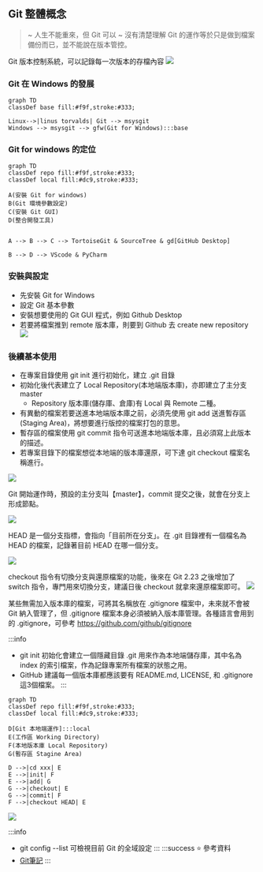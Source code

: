 <style>
.highlight {color:red}
.elegant {color:blue}
</style>

## Git 整體概念
> ~ 人生不能重來，但 Git 可以 ~
> 沒有清楚理解 Git 的運作等於只是做到檔案備份而已，並不能說在版本管控。

Git 版本控制系統，可以記錄每一次版本的存檔內容
![](https://hackmd.io/_uploads/HkKLBwr02.png)

### Git 在 Windows 的發展
``` mermaid
graph TD
classDef base fill:#f9f,stroke:#333;

Linux-->|linus torvalds| Git --> msysgit
Windows --> msysgit --> gfw(Git for Windows):::base
```

### Git for windows 的定位
``` mermaid
graph TD
classDef repo fill:#f9f,stroke:#333;
classDef local fill:#dc9,stroke:#333;

A(安裝 Git for windows)
B(Git 環境參數設定)
C(安裝 Git GUI)
D(整合開發工具)


A --> B --> C --> TortoiseGit & SourceTree & gd[GitHub Desktop]

B --> D --> VScode & PyCharm
``` 

### 安裝與設定
- 先安裝 Git for Windows
- 設定 Git 基本參數
- 安裝想要使用的 Git GUI 程式，例如 Github Desktop
- 若要將檔案推到 remote 版本庫，則要到 Github 去 create new repository
![](https://hackmd.io/_uploads/r1E3I0rC2.png)

### 後續基本使用
- 在專案目錄使用 git init 進行初始化，建立 .git 目錄
- 初始化後代表建立了 Local Repository(本地端版本庫)，亦即建立了主分支 master
    - Repository 版本庫(儲存庫、倉庫)有 Local 與 Remote 二種。
- 有異動的檔案若要送進本地端版本庫之前，必須先使用 git add 送進暫存區(Staging Area)，將想要進行版控的檔案打包的意思。
- 暫存區的檔案使用 git commit 指令可送進本地端版本庫，且必須寫上此版本的描述。
- 若專案目錄下的檔案想從本地端的版本庫還原，可下達 git checkout 檔案名稱進行。

![](https://hackmd.io/_uploads/rypAxRB0h.jpg)

Git 開始運作時，預設的主分支叫【master】，commit 提交之後，就會在分支上形成節點。

![](https://hackmd.io/_uploads/BkSqZRSA3.png)

HEAD 是一個分支指標，會指向「目前所在分支」。在 .git 目錄裡有一個檔名為 HEAD 的檔案，記錄著目前 HEAD 在哪一個分支。

![](https://hackmd.io/_uploads/rJka7AHR2.png)

checkout 指令有切換分支與還原檔案的功能，後來在 Git 2.23 之後增加了 switch 指令，專門用來切換分支，建議日後 checkout 就拿來還原檔案即可。
![](https://hackmd.io/_uploads/S16mIAS03.png)


某些無需加入版本庫的檔案，可將其名稱放在 .gitignore 檔案中，未來就不會被 Git 納入管理了，但 .gitignore 檔案本身必須被納入版本庫管理。各種語言會用到的 .gitignore，可參考 https://github.com/github/gitignore



:::info
- git init 初始化會建立一個隱藏目錄 .git 用來作為本地端儲存庫，其中名為 index 的索引檔案，作為記錄專案所有檔案的狀態之用。
- GitHub 建議每一個版本庫都應該要有 README.md, LICENSE, 和 .gitignore 這3個檔案。
:::

``` mermaid
graph TD
classDef repo fill:#f9f,stroke:#333;
classDef local fill:#dc9,stroke:#333;

D[Git 本地端運作]:::local
E(工作區 Working Directory)
F(本地版本庫 Local Repository)
G(暫存區 Stagine Area)

D -->|cd xxx| E
E -->|init| F
E -->|add| G
G -->|checkout| E
G -->|commit| F
F -->|checkout HEAD| E
``` 

<!-- ![](https://i.imgur.com/HpMVytC.png) -->
![](https://cloudstudio.com.au/wp-content/uploads/2021/06/GitWorkflow-3.png)

:::info
- git config --list 可檢視目前 Git 的全域設定
:::
:::success
:star: 參考資料
- [Git筆記](https://hackmd.io/@hbdoy/By5kZvuzx#Git%E7%AD%86%E8%A8%98)
:::